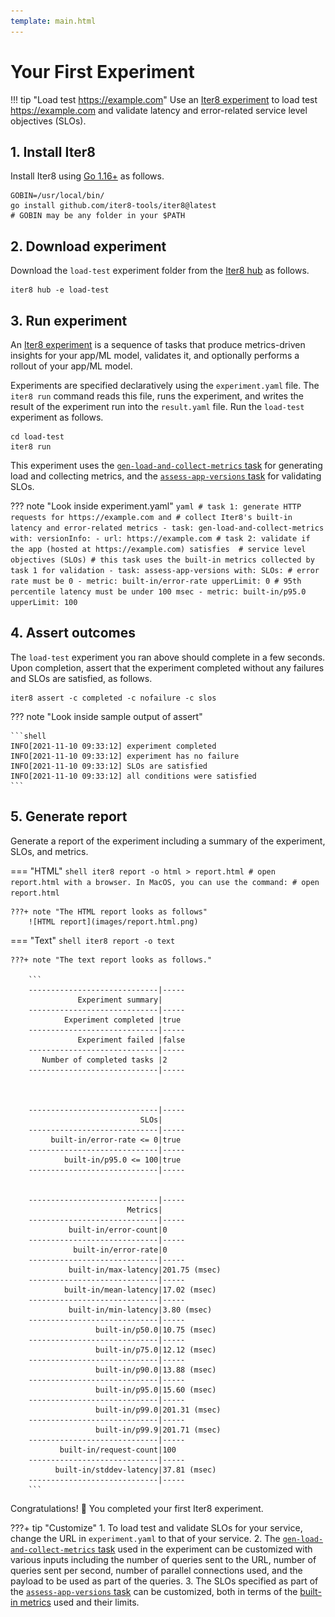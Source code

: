 ```yaml
---
template: main.html
---
```


# Your First Experiment

!!! tip "Load test https://example.com"
    Use an [Iter8 experiment](concepts.md#what-is-an-iter8-experiment) to load test https://example.com and validate latency and error-related service level objectives (SLOs).

## 1. Install Iter8
Install Iter8 using [Go 1.16+](https://golang.org/) as follows.
```shell
GOBIN=/usr/local/bin/ 
go install github.com/iter8-tools/iter8@latest
# GOBIN may be any folder in your $PATH
```

## 2. Download experiment
Download the `load-test` experiment folder from the [Iter8 hub](../user-guide/topics/iter8hub.md) as follows.

```shell
iter8 hub -e load-test
```

## 3. Run experiment
An [Iter8 experiment](concepts.md#what-is-an-iter8-experiment) is a sequence of tasks that produce metrics-driven insights for your app/ML model, validates it, and optionally performs a rollout of your app/ML model. 

Experiments are specified declaratively using the `experiment.yaml` file. The `iter8 run` command reads this file, runs the experiment, and writes the result of the experiment run into the `result.yaml` file. Run the `load-test` experiment as follows.

```shell
cd load-test
iter8 run
```

This experiment uses the [`gen-load-and-collect-metrics` task](../user-guide/tasks/collect.md) for generating load and collecting metrics, and the [`assess-app-versions` task](../user-guide/tasks/assess.md) for validating SLOs.

??? note "Look inside experiment.yaml"
    ```yaml
    # task 1: generate HTTP requests for https://example.com and
    # collect Iter8's built-in latency and error-related metrics
    - task: gen-load-and-collect-metrics
      with:
        versionInfo:
        - url: https://example.com
    # task 2: validate if the app (hosted at https://example.com) satisfies 
    # service level objectives (SLOs)
    # this task uses the built-in metrics collected by task 1 for validation
    - task: assess-app-versions
      with:
        SLOs:
          # error rate must be 0
        - metric: built-in/error-rate
          upperLimit: 0
          # 95th percentile latency must be under 100 msec
        - metric: built-in/p95.0
          upperLimit: 100
    ```

## 4. Assert outcomes
The `load-test` experiment you ran above should complete in a few seconds. Upon completion, assert that the experiment completed without any failures and SLOs are satisfied, as follows.

```shell
iter8 assert -c completed -c nofailure -c slos
```

??? note "Look inside sample output of assert"

    ```shell
    INFO[2021-11-10 09:33:12] experiment completed
    INFO[2021-11-10 09:33:12] experiment has no failure                    
    INFO[2021-11-10 09:33:12] SLOs are satisfied                           
    INFO[2021-11-10 09:33:12] all conditions were satisfied
    ```

## 5. Generate report
Generate a report of the experiment including a summary of the experiment, SLOs, and metrics.

=== "HTML"
    ```shell
    iter8 report -o html > report.html
    # open report.html with a browser. In MacOS, you can use the command:
    # open report.html
    ```

    ???+ note "The HTML report looks as follows"
        ![HTML report](images/report.html.png)

=== "Text"
    ```shell
    iter8 report -o text
    ```

    ???+ note "The text report looks as follows."

        ```
        -----------------------------|-----
                   Experiment summary|
        -----------------------------|-----
                Experiment completed |true
        -----------------------------|-----
                   Experiment failed |false
        -----------------------------|-----
           Number of completed tasks |2
        -----------------------------|-----



        -----------------------------|-----
                                 SLOs|
        -----------------------------|-----
             built-in/error-rate <= 0|true
        -----------------------------|-----
                built-in/p95.0 <= 100|true
        -----------------------------|-----


        -----------------------------|-----
                              Metrics|
        -----------------------------|-----
                 built-in/error-count|0
        -----------------------------|-----
                  built-in/error-rate|0
        -----------------------------|-----
                 built-in/max-latency|201.75 (msec)
        -----------------------------|-----
                built-in/mean-latency|17.02 (msec)
        -----------------------------|-----
                 built-in/min-latency|3.80 (msec)
        -----------------------------|-----
                       built-in/p50.0|10.75 (msec)
        -----------------------------|-----
                       built-in/p75.0|12.12 (msec)
        -----------------------------|-----
                       built-in/p90.0|13.88 (msec)
        -----------------------------|-----
                       built-in/p95.0|15.60 (msec)
        -----------------------------|-----
                       built-in/p99.0|201.31 (msec)
        -----------------------------|-----
                       built-in/p99.9|201.71 (msec)
        -----------------------------|-----
               built-in/request-count|100
        -----------------------------|-----
              built-in/stddev-latency|37.81 (msec)
        -----------------------------|-----
        ```

Congratulations! :tada: You completed your first Iter8 experiment.

???+ tip "Customize"
    1.  To load test and validate SLOs for your service, change the URL in `experiment.yaml` to that of your service.
    2.  The [`gen-load-and-collect-metrics` task](../user-guide/tasks/collect.md) used in the experiment can be customized with various inputs including the number of queries sent to the URL, number of queries sent per second, number of parallel connections used, and the payload to be used as part of the queries.
    3.  The SLOs specified as part of the [`assess-app-versions` task](../user-guide/tasks/assess.md#illustrative-example) can be customized, both in terms of the [built-in metrics](../user-guide/tasks/collect.md#built-in-metrics) used and their limits.
